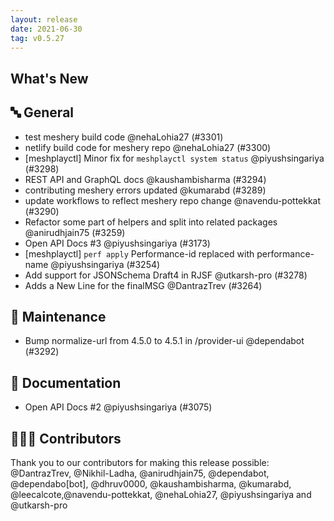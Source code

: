 ```yaml
---
layout: release
date: 2021-06-30
tag: v0.5.27
---
```


## What's New
## 🔤 General

-   test meshery build code @nehaLohia27 (#3301)
-   netlify build code for meshery repo @nehaLohia27 (#3300)
-  [meshplayctl] Minor fix for  `meshplayctl system status` @piyushsingariya (#3298)
-   REST API and GraphQL docs @kaushambisharma (#3294)
-   contributing meshery errors updated @kumarabd (#3289)
-   update workflows to reflect meshery repo change @navendu-pottekkat (#3290)
-   Refactor some part of helpers and split into related packages
   @anirudhjain75 (#3259)
-   Open API Docs #3 @piyushsingariya (#3173)
-   [meshplayctl] `perf apply` Performance-id replaced with performance-name @piyushsingariya (#3254)
-   Add support for JSONSchema Draft4 in RJSF @utkarsh-pro (#3278)
-   Adds a New Line for the finalMSG @DantrazTrev (#3264)


## 🧰 Maintenance

- Bump normalize-url from 4.5.0 to 4.5.1 in /provider-ui @dependabot   (#3292)

## 📖 Documentation

- Open API Docs #2 @piyushsingariya (#3075)
 
## 👨🏽‍💻 Contributors

Thank you to our contributors for making this release possible:
@DantrazTrev, @Nikhil-Ladha, @anirudhjain75, @dependabot, @dependabo[bot], @dhruv0000, @kaushambisharma, @kumarabd, @leecalcote,@navendu-pottekkat, @nehaLohia27, @piyushsingariya and @utkarsh-pro